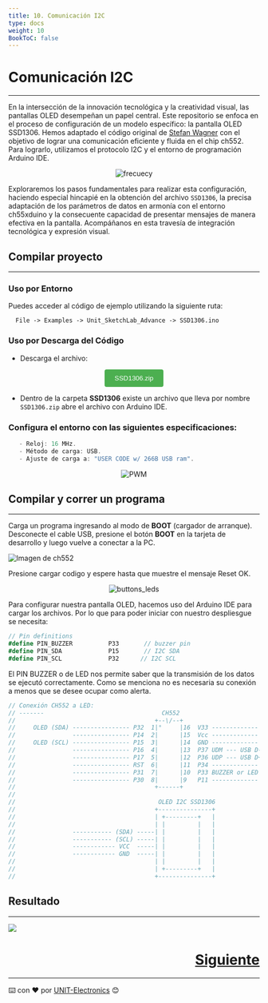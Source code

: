```yaml
---
title: 10. Comunicación I2C
type: docs
weight: 10
BookToC: false
---
```


# Comunicación I2C
---
En la intersección de la innovación tecnológica y la creatividad visual, las pantallas OLED desempeñan un papel central. Este repositorio se enfoca en el proceso de configuración de un modelo específico: la pantalla OLED SSD1306. Hemos adaptado el código original de [Stefan Wagner](https://github.com/wagiminator) con el objetivo de lograr una comunicación eficiente y fluida en el chip ch552. Para lograrlo, utilizamos el protocolo I2C y el entorno de programación Arduino IDE.



<p align="center">
    <img src="/docs/10-Comunicacion_I2C/images/oled.png" alt="frecuecy">
</p>

Exploraremos los pasos fundamentales para realizar esta configuración, haciendo especial hincapié en la obtención del archivo `SSD1306`, la precisa adaptación de los parámetros de datos en armonía con el entorno ch55xduino y la consecuente capacidad de presentar mensajes de manera efectiva en la pantalla. Acompáñanos en esta travesía de integración tecnológica y expresión visual.



## Compilar proyecto
---

### Uso por Entorno

Puedes acceder al código de ejemplo utilizando la siguiente ruta:
```arduino
  File -> Examples -> Unit_SketchLab_Advance -> SSD1306.ino
```

### Uso por Descarga del Código


- Descarga el archivo:

<div style="text-align: center;">
    <a href="/docs/10-Comunicacion_I2C/code/SSD1306.zip" download="SSD1306.zip">
        <button style="background-color: #4CAF50; color: white; padding: 10px 20px; border: none; border-radius: 4px; cursor: pointer;">
          SSD1306.zip
        </button>
    </a>
</div>

- Dentro de la carpeta **SSD1306** existe un archivo que lleva por nombre `SSD1306.zip` abre el archivo con Arduino IDE.

### Configura el entorno con las siguientes especificaciones:
```c
   - Reloj: 16 MHz.
   - Método de carga: USB.
   - Ajuste de carga a: "USER CODE w/ 266B USB ram".

```
<div style="text-align: center;">
  <img src="/docs/9-Controlador_pwm/images/pwm1.png" alt="PWM" />
</div>

## Compilar y correr un programa
---

Carga un programa ingresando al modo de <strong>BOOT</strong> (cargador de arranque). Desconecte el cable USB, presione el botón <strong>BOOT</strong> en la tarjeta de desarrollo y luego vuelve a conectar a la PC.

<img src="/docs/3-Compilador_mcs51/images/pc_ch.png" alt="Imagen de ch552">

Presione cargar codigo y espere hasta que muestre el mensaje Reset OK.

<p align="center">
    <img src="/docs/3-Compilador_mcs51/images/ruin.png" alt="buttons_leds">
</p>



Para configurar nuestra pantalla OLED, hacemos uso del Arduino IDE para cargar los archivos. Por lo que para poder iniciar con nuestro despliesgue se necesita:


```c#
// Pin definitions
#define PIN_BUZZER          P33       // buzzer pin
#define PIN_SDA             P15       // I2C SDA
#define PIN_SCL             P32      // I2C SCL
```


El PIN BUZZER o de LED nos permite saber que la transmisión de los datos se ejecutó correctamente. Como se menciona no es necesaria su conexión a menos que se desee ocupar como alerta.

 


```js
// Conexión CH552 a LED:
// -------                                 CH552
//                                       +--\/--+
//     OLED (SDA) ---------------- P32  1|°     |16  V33 -------------
//                ---------------- P14  2|      |15  Vcc -------------
//     OLED (SCL) ---------------- P15  3|      |14  GND -------------
//                ---------------- P16  4|      |13  P37 UDM --- USB D-
//                ---------------- P17  5|      |12  P36 UDP --- USB D+
//                ---------------- RST  6|      |11  P34 -------------
//                ---------------- P31  7|      |10  P33 BUZZER or LED
//                ---------------- P30  8|      |9   P11 -------------
//                                       +------+
//                                          
//                                        OLED I2C SSD1306
//                                       +---------------+
//                                       | +---------+   |
//                                       | |         |   |
//                ----------- (SDA) -----| |         |   |
//                ----------- (SCL) -----| |         |   |
//                ------------ VCC  -----| |         |   |
//                ------------ GND  -----| |         |   |
//                                       | |         |   |
//                                       | +---------+   |
//                                       +---------------+
```



## Resultado
---

![](/docs/10-Comunicacion_I2C/images/oled2.png)


<div style="text-align: right">
    <h1><a href="/docs/11-comunicacion_neopixels/">Siguiente</a></h>
</div>



---
⌨️ con ❤️ por [UNIT-Electronics](https://github.com/UNIT-Electronics) 😊